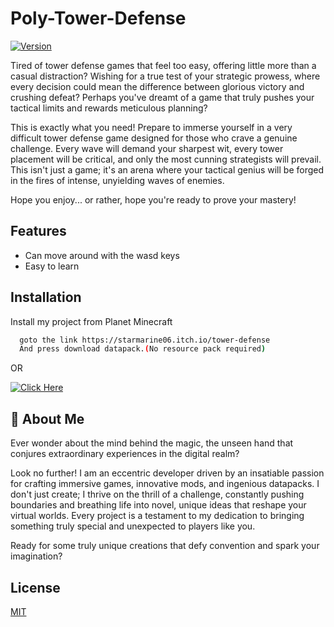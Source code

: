 # Poly-Tower-Defense

[![Version](https://img.shields.io/static/v1?label=Version&message=1.0.0v&color=blue)]()

Tired of tower defense games that feel too easy, offering little more than a casual distraction? Wishing for a true test of your strategic prowess, where every decision could mean the difference between glorious victory and crushing defeat? Perhaps you've dreamt of a game that truly pushes your tactical limits and rewards meticulous planning?

This is exactly what you need! Prepare to immerse yourself in a very difficult tower defense game designed for those who crave a genuine challenge. Every wave will demand your sharpest wit, every tower placement will be critical, and only the most cunning strategists will prevail. This isn't just a game; it's an arena where your tactical genius will be forged in the fires of intense, unyielding waves of enemies.

Hope you enjoy... or rather, hope you're ready to prove your mastery!


## Features

- Can move around with the wasd keys
- Easy to learn
## Installation

Install my project from Planet Minecraft

```bash
  goto the link https://starmarine06.itch.io/tower-defense
  And press download datapack.(No resource pack required)
```
OR

[![Click Here](https://img.shields.io/static/v1?label=Click%20Here&message=Download&color=green)](https://starmarine06.itch.io/tower-defense)
    
## 🚀 About Me
Ever wonder about the mind behind the magic, the unseen hand that conjures extraordinary experiences in the digital realm?

Look no further! I am an eccentric developer driven by an insatiable passion for crafting immersive games, innovative mods, and ingenious datapacks. I don't just create; I thrive on the thrill of a challenge, constantly pushing boundaries and breathing life into novel, unique ideas that reshape your virtual worlds. Every project is a testament to my dedication to bringing something truly special and unexpected to players like you.

Ready for some truly unique creations that defy convention and spark your imagination?


## License

[MIT](https://choosealicense.com/licenses/mit/)

